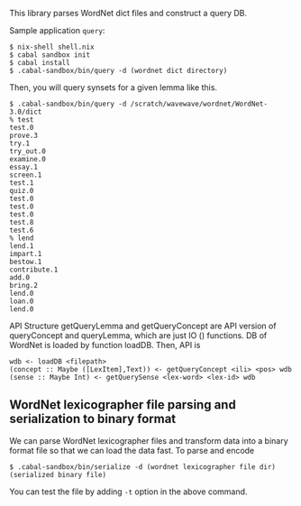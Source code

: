 This library parses WordNet dict files and construct a query DB.

Sample application `query`:
```
$ nix-shell shell.nix
$ cabal sandbox init
$ cabal install
$ .cabal-sandbox/bin/query -d (wordnet dict directory)
```

Then, you will query synsets for a given lemma like this.
```
$ .cabal-sandbox/bin/query -d /scratch/wavewave/wordnet/WordNet-3.0/dict
% test
test.0
prove.3
try.1
try_out.0
examine.0
essay.1
screen.1
test.1
quiz.0
test.0
test.0
test.0
test.8
test.6
% lend
lend.1
impart.1
bestow.1
contribute.1
add.0
bring.2
lend.0
loan.0
lend.0
```

API Structure
getQueryLemma and getQueryConcept are API version of queryConcept and queryLemma,
which are just IO () functions.
DB of WordNet is loaded by function loadDB. Then, API is
```
wdb <- loadDB <filepath>
(concept :: Maybe ([LexItem],Text)) <- getQueryConcept <ili> <pos> wdb
(sense :: Maybe Int) <- getQuerySense <lex-word> <lex-id> wdb
```


WordNet lexicographer file parsing and serialization to binary format
---------------------------------------------------------------------

We can parse WordNet lexicographer files and transform data into a binary format
file so that we can load the data fast. To parse and encode
```
$ .cabal-sandbox/bin/serialize -d (wordnet lexicographer file dir) (serialized binary file)
```
You can test the file by adding `-t` option in the above command.
